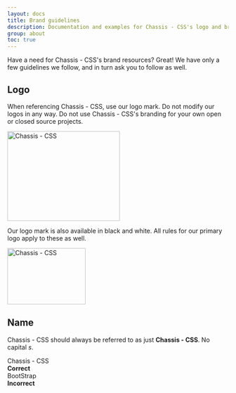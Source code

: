 ```yaml
---
layout: docs
title: Brand guidelines
description: Documentation and examples for Chassis - CSS's logo and brand usage guidelines.
group: about
toc: true
---
```


Have a need for Chassis - CSS's brand resources? Great! We have only a few guidelines we follow, and in turn ask you to follow as well.

## Logo

When referencing Chassis - CSS, use our logo mark. Do not modify our logos in any way. Do not use Chassis - CSS's branding for your own open or closed source projects.

<div class="cxd-brand-item px-small py-xlarge mb-medium border rounded-3">
  <img class="d-block image-fluid mx-auto" src="/assets/brand/chassis-logo.svg" alt="Chassis - CSS" width="256" height="204">
</div>

Our logo mark is also available in black and white. All rules for our primary logo apply to these as well.

<div class="cxd-brand-logos d-small-flex text-center bg-light rounded-3 overflow-hidden w-100 mb-medium">
  <div class="cxd-brand-item w-100 px-small py-xlarge">
    <img src="/assets/brand/chassis-logo.svg" alt="Chassis - CSS" width="178" height="128" loading="lazy">
  </div>
</div>

## Name

Chassis - CSS should always be referred to as just **Chassis - CSS**. No capital _s_.

<div class="cxd-brand-logos d-small-flex text-center border rounded-3 overflow-hidden w-100 mb-medium">
  <div class="cxd-brand-item w-100 px-small py-xlarge">
    <div class="h3">Chassis - CSS</div>
    <strong class="text-success">Correct</strong>
  </div>
  <div class="cxd-brand-item w-100 px-small py-xlarge">
    <div class="h3 text-body-secondary">BootStrap</div>
    <strong class="text-danger">Incorrect</strong>
  </div>
</div>
